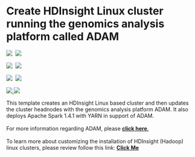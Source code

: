 # Create HDInsight Linux cluster running the genomics analysis platform called ADAM

<IMG SRC="https://azbotstorage.blob.core.windows.net/badges/hdinsight-genomics-adam/PublicLastTestDate.svg" />&nbsp;
<IMG SRC="https://azbotstorage.blob.core.windows.net/badges/hdinsight-genomics-adam/PublicDeployment.svg" />&nbsp;

<IMG SRC="https://azbotstorage.blob.core.windows.net/badges/hdinsight-genomics-adam/FairfaxLastTestDate.svg" />&nbsp;
<IMG SRC="https://azbotstorage.blob.core.windows.net/badges/hdinsight-genomics-adam/FairfaxDeployment.svg" />&nbsp;

<IMG SRC="https://azbotstorage.blob.core.windows.net/badges/hdinsight-genomics-adam/BestPracticeResult.svg" />&nbsp;
<IMG SRC="https://azbotstorage.blob.core.windows.net/badges/hdinsight-genomics-adam/CredScanResult.svg" />&nbsp;

<a href="https://portal.azure.com/#create/Microsoft.Template/uri/https%3A%2F%2Fraw.githubusercontent.com%2FAzure%2Fazure-quickstart-templates%2Fmaster%2Fhdinsight-genomics-adam%2Fazuredeploy.json" target="_blank">
    <img src="http://azuredeploy.net/deploybutton.png"/>
</a>
<a href="http://armviz.io/#/?load=https%3A%2F%2Fraw.githubusercontent.com%2FAzure%2Fazure-quickstart-templates%2Fmaster%2Fhdinsight-genomics-adam%2Fazuredeploy.json" target="_blank">
    <img src="http://armviz.io/visualizebutton.png"/>
</a>

This template creates an HDInsight Linux based cluster and then updates the cluster headnodes with the genomics analysis platform ADAM.  It also deploys Apache Spark 1.4.1 with YARN in support of ADAM.<br>
<br>
For more information regarding ADAM, please <a href="https://github.com/bigdatagenomics/adam" target="_blank"><b>click here</b>.</a><br><br>
To learn more about customizing the installation of HDInsight (Hadoop) linux clusters, please review follow this link: <a href="https://azure.microsoft.com/en-us/documentation/articles/hdinsight-hadoop-customize-cluster-linux/" target="_blank"><b>Click Me</b></a>
